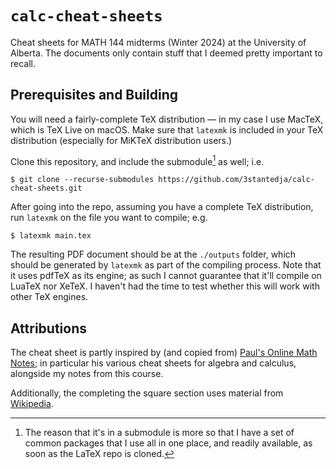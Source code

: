 # `calc-cheat-sheets`

Cheat sheets for MATH 144 midterms (Winter 2024) at the University of Alberta.
The documents only contain stuff that I deemed pretty important to recall.

## Prerequisites and Building

You will need a fairly-complete TeX distribution — in my case I use MacTeX, which is TeX Live on macOS.
Make sure that `latexmk` is included in your TeX distribution (especially for MiKTeX distribution users.)

Clone this repository, and include the submodule[^1] as well; i.e.

```shell
$ git clone --recurse-submodules https://github.com/3stantedja/calc-cheat-sheets.git
```

After going into the repo, assuming you have a complete TeX distribution, run `latexmk` on the file you want to compile; e.g.

```shell
$ latexmk main.tex
```

The resulting PDF document should be at the `./outputs` folder, which should be generated by `latexmk` as part of the compiling process.
Note that it uses pdfTeX as its engine; as such I cannot guarantee that it'll compile on LuaTeX nor XeTeX.
I haven't had the time to test whether this will work with other TeX engines.

## Attributions

The cheat sheet is partly inspired by (and copied from) [Paul's Online Math Notes](https://tutorial.math.lamar.edu/); in particular his various cheat sheets for algebra and calculus, alongside my notes from this course.

Additionally, the completing the square section uses material from [Wikipedia](https://en.wikipedia.org/wiki/Completing_the_square).

[^1]: The reason that it's in a submodule is more so that I have a set of common packages that I use all in one place, and readily available, as soon as the LaTeX repo is cloned.